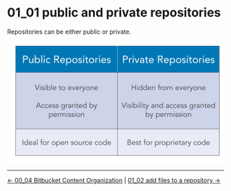 # 01_01 public and private repositories
Repositories can be either public or private.

![Attributes of public and private repositories](./images/01_01-Create-Public-and-Private-Repositories.png)

<!-- FooterStart -->
---
[← 00_04 Bitbucket Content Organization](../../ch0_introduction/00_04_bitbucket_content_organization/README.md) | [01_02 add files to a repository →](../01_02_add_files_to_a_repository/README.md)
<!-- FooterEnd -->
